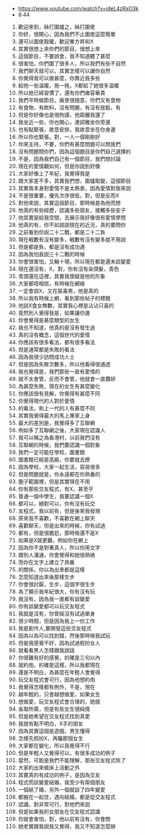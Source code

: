 - https://www.youtube.com/watch?v=ideL4zRxO3k
- 8:44

1. 歡迎來到，絲打圍爐之，絲打圍佬
1. 你好，很開心，因為我們不止圍佬這麼簡單
1. 還可以圍佬取暖，歡迎東方昇和X
1. 其實很想上來你們的節目，很想上來
1. 這個節目，不要誤會，我不知道聽了甚麼
1. 很害怕，你們圍了很多人，所以我們有些不自然
1. 我們聊天就可以，其實怎樣可以讓你自然
1. 你覺得我可以做甚麼，你靠近我多些
1. 給他一些温暖，拖一拖，X都給了她很多温暖
1. 所以她已經習慣了，還有你們雍容華貴
1. 我們平時做節目，廠景很隨意，你們又有食物
1. 有食物，有飲料，沒有問題，有沒有放鬆，有
1. 但是你好像也是很拘謹，他距離我還了
1. 我坐近一些，你也開心，連詞雅坐你旁邊
1. 也有點緊張，故意安排，我故意坐在你身邊
1. 所以你也緊張，對，一人一個剛剛好
1. 你來主持，不要，你們有甚麼問題可以問我們
1. 沒有問題問你們，因為這個題目是你們自己選擇的
1. 不是，因為我們自己有一個節目，我們想討論
1. 現在的愛情觀如何，但是你説到好像
1. 大家好像上了年紀，我覺得我是
1. 跟大家差不多，其實我們想，圍爐取變，這個節目
1. 其實我本身對愛情不是太熱衷，因為愛情對我來説
1. 不是很重要，優先次序很低，對，但是反而X
1. 對他來説，其實這個節目，那時候是為他而想
1. 他真的有些經歷，認識多些朋友，接觸多些安子
1. 他其實是給我空間，去展示我好像很有愛情學問
1. 他真的有，你不如説説現在的近況，真的要問你
1. 之前看到你説二十二戰，都是二十二負
1. 現在戦數有沒有變多，戦數有沒有變多就不用説
1. 但是都是負，都是沒有成功遇
1. 因為我怕我説三十二戰的時候
1. 你會很害怕，又輪十場，所以現在都是還未談變愛
1. 現在還沒有，X，對，你有沒有染頭髮，青色
1. 青頭還在這裡，其實我懷疑是他的形象
1. 大家都唔相信，有時候在網絡
1. 一定會説X，又在裝毒男，他是真的
1. 所以我有時候上網，看到那些帖子的標題
1.  他説X食女無數，其實我心裡是沾沾只喜的
1. 竟然別人覺得我是，如果讓你邊
1. 你會覺得是甚麼類型的女生
1. 我也不知道，他真的是沒有發生過
1. 真的沒有概念，這個世代的愛情
1. 你應該有很多看法，都有很多看法
1. 但是通常都是失敗的看法
1. 因為我很少訪問成功人士
1. 但是因為失敗次數多，所以他看得很通透
1. 我也覺得是，我們那些一直有愛情的
1. 就不太會管，反而不會管，他就會一直鑽研
1. 為甚麼失敗，現在的女生有甚麼變化
1. 你應該很有見解，你覺得有甚麼不同
1. 你覺得現代的人對於愛情
1. 的看法，和上一代的人有甚麼不同
1. 其實我覺得最大的馬上專家上身
1. 最大的差別是，我覺得多了互聯網
1. 例如多了互聯網之後，大家現在認識人
1. 我可以稱之為香港村，以前我們沒有
1. 互聯網的時候，我們要認識一個對象
1. 我們一定可能在學校，圖書館
1. 圖書館已經是高級，你要就去撩
1. 因為學校，大家一起生活，容易很多
1. 但是問題就是，你永遠都在你熟番的
1. 圈子範圍裡，但是其實現在不用
1. 你有那些交友程式，有X，甚至乎
1. 普通一個中學生，我要認識一個X
1. 都可以，絕對可以，你有沒有玩交
1. 友程式，我以前有，但是後來我發現
1. 原來我不喜歡，不喜歡在網上聊天
1. 喜歡聊天，但是出來的時候，你有試過
1. 都有，但是很尷尬，那時候還不是X
1. 如果是X就更難，例如你在網上
1. 因為你不是對著真人，所以你用文字
1. 跟別人溝通，你會覺得和她很熟絡
1. 而你在文字上建立了熟番
1. 的關係，你以為出來都是這樣
1. 怎麼知道出來後那樣生步
1. 你會很討厭，生步，這個字很生步
1. 為了顯示我年紀很大，你有沒有玩
1. 我沒有，因為我一直都有談變愛
1. 你有談變愛都可以玩交友程式
1. 我就是沒有，你曾經沒有試過單身
1. 很少時間，但是因為我上一份工作
1. 我是創作人,要開發這些交友程式
1. 因為以為可以找到錢，然後那時候我試玩
1. 但是我感覺不好，因為試過假扮女人
1. 就看看男人怎樣跟我説話
1. 你很難有好的感覺，的確是三句以內
1. 就約炮，的確是這樣，所以我都現在
1. 還是不明白，為甚麼在年輕人會覺得
1. 玩交友程式會可行，因為他想約炮
1. 我覺得怎樣都有例外，不是，現在
1. 越年輕的，只會越想做愛，如果女生
1. 想做愛，玩交友程式會合理的，她就
1. 各取所需，但是有些女生很純情
1. 但是她希望在交友程式找到真愛
1. 我就有點不明白，X手的朋友
1. 因為其實這個是遊戲，男生懂得
1. 怎樣先假扮X，再騙那個女生
1. 大家都在變化，所以我覺得不行
1. 但是年輕人又覺得可以，有很多成功的例子
1. 當然，可能是我們不能理解，那些交友程式除了
1. 大家約出來做床上活動之外
1. 其實真的有成功的例子，是因為交友
1. 程式而談變愛結婚，我至少有兩個朋友
1. 一個結了婚，另外一個就談了四年變愛
1. 都搬在一起住，遇向結婚，都是從交友程式
1. 認識，對非常可行，對他們來説
1. 但是如果我的女朋友在交友程式認識
1. 你就會害怕，對，他以前有沒有，你會問
1. 她老實跟我説我又覺得，我又不知道怎麼辦
